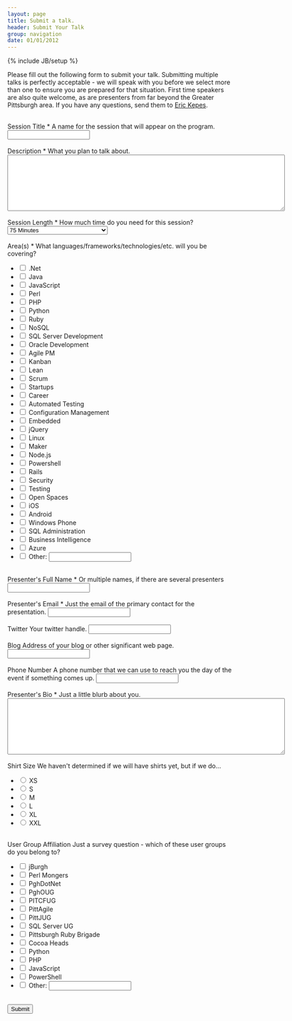 ```yaml
---
layout: page
title: Submit a talk.
header: Submit Your Talk
group: navigation
date: 01/01/2012
---
```

{% include JB/setup %}

Please fill out the following form to submit your talk. Submitting multiple talks is perfectly acceptable - we
will speak with you before we select more than one to ensure you are prepared for that situation. First time
speakers are also quite welcome, as are presenters from far beyond the Greater Pittsburgh area. If you have any
questions, send them to [Eric Kepes](mailto:ekepes@gmail.com).

<!--<iframe src="https://docs.google.com/spreadsheet/embeddedform?formkey=dFRCN3VTYzZoaXcyaWtDb1J0MUdkeGc6MQ" width="100%" height="3000" frameborder="0" marginheight="0" scrolling="no" marginwidth="0">Loading...</iframe>-->


<form action=
    "https://docs.google.com/spreadsheet/formResponse?formkey=dFRCN3VTYzZoaXcyaWtDb1J0MUdkeGc6MQ&amp;theme=0AX42CRMsmRFbUy03NTAzM2Q4My03ODU1LTQ2NzItODI2YS1kZmU5YzdiMzZjOGQ&amp;embedded=true&amp;ifq"
    method="post" id="ss-form" name="ss-form">
      <br />
      <div class="errorbox-good">
        <div class="ss-item ss-item-required ss-text">
          <div class="ss-form-entry">
            <label class="ss-q-title" for="entry_0">Session Title
            <span class="ss-required-asterisk">*</span></label>
            <label class="ss-q-help" for="entry_0">A name for the
            session that will appear on the program.</label>
            <input type="text" name="entry.0.single" value=""
            class="ss-q-short" id="entry_0" />
          </div>
        </div>
      </div><br />
      <div class="errorbox-good">
        <div class="ss-item ss-item-required ss-paragraph-text">
          <div class="ss-form-entry">
            <label class="ss-q-title" for="entry_1">Description
            <span class="ss-required-asterisk">*</span></label>
            <label class="ss-q-help" for="entry_1">What you plan to
            talk about.</label> 
            <textarea name="entry.1.single" rows="8" cols="75"
            class="ss-q-long" id="entry_1">
</textarea>
          </div>
        </div>
      </div><br />
      <div class="errorbox-good">
        <div class="ss-item ss-item-required ss-select">
          <div class="ss-form-entry">
            <label class="ss-q-title" for="entry_13">Session Length
            <span class="ss-required-asterisk">*</span></label>
            <label class="ss-q-help" for="entry_13">How much time
            do you need for this session?</label> <select name=
            "entry.13.single" id="entry_13">
              <option value="75 Minutes">
                75 Minutes
              </option>
              <option value="60 Minutes">
                60 Minutes
              </option>
              <option value="60 or 75 minutes, just let me know">
                60 or 75 minutes, just let me know
              </option>
              <option value="30 minutes (half-session)">
                30 minutes (half-session)
              </option>
            </select>
          </div>
        </div>
      </div><br />
      <div class="errorbox-good">
        <div class="ss-item ss-item-required ss-checkbox">
          <div class="ss-form-entry">
            <label class="ss-q-title" for="entry_7">Area(s)
            <span class="ss-required-asterisk">*</span></label>
            <label class="ss-q-help" for="entry_7">What
            languages/frameworks/technologies/etc. will you be
            covering?</label>
            <ul class="ss-choices">
              <li class="ss-choice-item">
                <label class="ss-choice-label"><input type=
                "checkbox" name="entry.7.group" value=".Net" class=
                "ss-q-checkbox" id="group_7_1" /> .Net</label>
              </li>
              <li class="ss-choice-item">
                <label class="ss-choice-label"><input type=
                "checkbox" name="entry.7.group" value="Java" class=
                "ss-q-checkbox" id="group_7_2" /> Java</label>
              </li>
              <li class="ss-choice-item">
                <label class="ss-choice-label"><input type=
                "checkbox" name="entry.7.group" value="JavaScript"
                class="ss-q-checkbox" id="group_7_3" />
                JavaScript</label>
              </li>
              <li class="ss-choice-item">
                <label class="ss-choice-label"><input type=
                "checkbox" name="entry.7.group" value="Perl" class=
                "ss-q-checkbox" id="group_7_4" /> Perl</label>
              </li>
              <li class="ss-choice-item">
                <label class="ss-choice-label"><input type=
                "checkbox" name="entry.7.group" value="PHP" class=
                "ss-q-checkbox" id="group_7_5" /> PHP</label>
              </li>
              <li class="ss-choice-item">
                <label class="ss-choice-label"><input type=
                "checkbox" name="entry.7.group" value="Python"
                class="ss-q-checkbox" id="group_7_6" />
                Python</label>
              </li>
              <li class="ss-choice-item">
                <label class="ss-choice-label"><input type=
                "checkbox" name="entry.7.group" value="Ruby" class=
                "ss-q-checkbox" id="group_7_7" /> Ruby</label>
              </li>
              <li class="ss-choice-item">
                <label class="ss-choice-label"><input type=
                "checkbox" name="entry.7.group" value="NoSQL"
                class="ss-q-checkbox" id="group_7_8" />
                NoSQL</label>
              </li>
              <li class="ss-choice-item">
                <label class="ss-choice-label"><input type=
                "checkbox" name="entry.7.group" value=
                "SQL Server Development" class="ss-q-checkbox" id=
                "group_7_9" /> SQL Server Development</label>
              </li>
              <li class="ss-choice-item">
                <label class="ss-choice-label"><input type=
                "checkbox" name="entry.7.group" value=
                "Oracle Development" class="ss-q-checkbox" id=
                "group_7_10" /> Oracle Development</label>
              </li>
              <li class="ss-choice-item">
                <label class="ss-choice-label"><input type=
                "checkbox" name="entry.7.group" value="Agile PM"
                class="ss-q-checkbox" id="group_7_11" /> Agile
                PM</label>
              </li>
              <li class="ss-choice-item">
                <label class="ss-choice-label"><input type=
                "checkbox" name="entry.7.group" value="Kanban"
                class="ss-q-checkbox" id="group_7_12" />
                Kanban</label>
              </li>
              <li class="ss-choice-item">
                <label class="ss-choice-label"><input type=
                "checkbox" name="entry.7.group" value="Lean" class=
                "ss-q-checkbox" id="group_7_13" /> Lean</label>
              </li>
              <li class="ss-choice-item">
                <label class="ss-choice-label"><input type=
                "checkbox" name="entry.7.group" value="Scrum"
                class="ss-q-checkbox" id="group_7_14" />
                Scrum</label>
              </li>
              <li class="ss-choice-item">
                <label class="ss-choice-label"><input type=
                "checkbox" name="entry.7.group" value="Startups"
                class="ss-q-checkbox" id="group_7_15" />
                Startups</label>
              </li>
              <li class="ss-choice-item">
                <label class="ss-choice-label"><input type=
                "checkbox" name="entry.7.group" value="Career"
                class="ss-q-checkbox" id="group_7_16" />
                Career</label>
              </li>
              <li class="ss-choice-item">
                <label class="ss-choice-label"><input type=
                "checkbox" name="entry.7.group" value=
                "Automated Testing" class="ss-q-checkbox" id=
                "group_7_17" /> Automated Testing</label>
              </li>
              <li class="ss-choice-item">
                <label class="ss-choice-label"><input type=
                "checkbox" name="entry.7.group" value=
                "Configuration Management" class="ss-q-checkbox"
                id="group_7_18" /> Configuration Management</label>
              </li>
              <li class="ss-choice-item">
                <label class="ss-choice-label"><input type=
                "checkbox" name="entry.7.group" value="Embedded"
                class="ss-q-checkbox" id="group_7_19" />
                Embedded</label>
              </li>
              <li class="ss-choice-item">
                <label class="ss-choice-label"><input type=
                "checkbox" name="entry.7.group" value="jQuery"
                class="ss-q-checkbox" id="group_7_20" />
                jQuery</label>
              </li>
              <li class="ss-choice-item">
                <label class="ss-choice-label"><input type=
                "checkbox" name="entry.7.group" value="Linux"
                class="ss-q-checkbox" id="group_7_21" />
                Linux</label>
              </li>
              <li class="ss-choice-item">
                <label class="ss-choice-label"><input type=
                "checkbox" name="entry.7.group" value="Maker"
                class="ss-q-checkbox" id="group_7_22" />
                Maker</label>
              </li>
              <li class="ss-choice-item">
                <label class="ss-choice-label"><input type=
                "checkbox" name="entry.7.group" value="Node.js"
                class="ss-q-checkbox" id="group_7_23" />
                Node.js</label>
              </li>
              <li class="ss-choice-item">
                <label class="ss-choice-label"><input type=
                "checkbox" name="entry.7.group" value="Powershell"
                class="ss-q-checkbox" id="group_7_24" />
                Powershell</label>
              </li>
              <li class="ss-choice-item">
                <label class="ss-choice-label"><input type=
                "checkbox" name="entry.7.group" value="Rails"
                class="ss-q-checkbox" id="group_7_25" />
                Rails</label>
              </li>
              <li class="ss-choice-item">
                <label class="ss-choice-label"><input type=
                "checkbox" name="entry.7.group" value="Security"
                class="ss-q-checkbox" id="group_7_26" />
                Security</label>
              </li>
              <li class="ss-choice-item">
                <label class="ss-choice-label"><input type=
                "checkbox" name="entry.7.group" value="Testing"
                class="ss-q-checkbox" id="group_7_27" />
                Testing</label>
              </li>
              <li class="ss-choice-item">
                <label class="ss-choice-label"><input type=
                "checkbox" name="entry.7.group" value="Open Spaces"
                class="ss-q-checkbox" id="group_7_28" /> Open
                Spaces</label>
              </li>
              <li class="ss-choice-item">
                <label class="ss-choice-label"><input type=
                "checkbox" name="entry.7.group" value="iOS" class=
                "ss-q-checkbox" id="group_7_29" /> iOS</label>
              </li>
              <li class="ss-choice-item">
                <label class="ss-choice-label"><input type=
                "checkbox" name="entry.7.group" value="Android"
                class="ss-q-checkbox" id="group_7_30" />
                Android</label>
              </li>
              <li class="ss-choice-item">
                <label class="ss-choice-label"><input type=
                "checkbox" name="entry.7.group" value=
                "Windows Phone" class="ss-q-checkbox" id=
                "group_7_31" /> Windows Phone</label>
              </li>
              <li class="ss-choice-item">
                <label class="ss-choice-label"><input type=
                "checkbox" name="entry.7.group" value=
                "SQL Administration" class="ss-q-checkbox" id=
                "group_7_32" /> SQL Administration</label>
              </li>
              <li class="ss-choice-item">
                <label class="ss-choice-label"><input type=
                "checkbox" name="entry.7.group" value=
                "Business Intelligence" class="ss-q-checkbox" id=
                "group_7_33" /> Business Intelligence</label>
              </li>
              <li class="ss-choice-item">
                <label class="ss-choice-label"><input type=
                "checkbox" name="entry.7.group" value="Azure"
                class="ss-q-checkbox" id="group_7_34" />
                Azure</label>
              </li>
              <li class="ss-choice-item">
                <input type="checkbox" name="entry.7.group" value=
                "__option__" class="ss-q-checkbox" id=
                "other_option:7" /> <label for=
                "other_option:7">Other:</label> <input type="text"
                name="entry.7.group.other_option_" value="" class=
                "ss-q-other" />
              </li>
            </ul>
          </div>
        </div>
      </div><br />
      <div class="errorbox-good">
        <div class="ss-item ss-item-required ss-text">
          <div class="ss-form-entry">
            <label class="ss-q-title" for="entry_2">Presenter's
            Full Name <span class=
            "ss-required-asterisk">*</span></label> <label class=
            "ss-q-help" for="entry_2">Or multiple names, if there
            are several presenters</label> <input type="text" name=
            "entry.2.single" value="" class="ss-q-short" id=
            "entry_2" />
          </div>
        </div>
      </div><br />
      <div class="errorbox-good">
        <div class="ss-item ss-item-required ss-text">
          <div class="ss-form-entry">
            <label class="ss-q-title" for="entry_3">Presenter's
            Email <span class=
            "ss-required-asterisk">*</span></label> <label class=
            "ss-q-help" for="entry_3">Just the email of the primary
            contact for the presentation.</label> <input type=
            "text" name="entry.3.single" value="" class=
            "ss-q-short" id="entry_3" />
          </div>
        </div>
      </div><br />
      <div class="errorbox-good">
        <div class="ss-item ss-text">
          <div class="ss-form-entry">
            <label class="ss-q-title" for="entry_9">Twitter</label>
            <label class="ss-q-help" for="entry_9">Your twitter
            handle.</label> <input type="text" name=
            "entry.9.single" value="" class="ss-q-short" id=
            "entry_9" />
          </div>
        </div>
      </div><br />
      <div class="errorbox-good">
        <div class="ss-item ss-text">
          <div class="ss-form-entry">
            <label class="ss-q-title" for="entry_10">Blog</label>
            <label class="ss-q-help" for="entry_10">Address of your
            blog or other significant web page.</label>
            <input type="text" name="entry.10.single" value=""
            class="ss-q-short" id="entry_10" />
          </div>
        </div>
      </div><br />
      <div class="errorbox-good">
        <div class="ss-item ss-text">
          <div class="ss-form-entry">
            <label class="ss-q-title" for="entry_4">Phone
            Number</label> <label class="ss-q-help" for="entry_4">A
            phone number that we can use to reach you the day of
            the event if something comes up.</label> <input type=
            "text" name="entry.4.single" value="" class=
            "ss-q-short" id="entry_4" />
          </div>
        </div>
      </div><br />
      <div class="errorbox-good">
        <div class="ss-item ss-item-required ss-paragraph-text">
          <div class="ss-form-entry">
            <label class="ss-q-title" for="entry_6">Presenter's Bio
            <span class="ss-required-asterisk">*</span></label>
            <label class="ss-q-help" for="entry_6">Just a little
            blurb about you.</label> 
            <textarea name="entry.6.single" rows="8" cols="75"
            class="ss-q-long" id="entry_6">
</textarea>
          </div>
        </div>
      </div><br />
      <div class="errorbox-good">
        <div class="ss-item ss-radio">
          <div class="ss-form-entry">
            <label class="ss-q-title" for="entry_5">Shirt
            Size</label> <label class="ss-q-help" for="entry_5">We
            haven't determined if we will have shirts yet, but if
            we do...</label>
            <ul class="ss-choices">
              <li class="ss-choice-item">
                <label class="ss-choice-label"><input type="radio"
                name="entry.5.group" value="XS" class="ss-q-radio"
                id="group_5_1" /> XS</label>
              </li>
              <li class="ss-choice-item">
                <label class="ss-choice-label"><input type="radio"
                name="entry.5.group" value="S" class="ss-q-radio"
                id="group_5_2" /> S</label>
              </li>
              <li class="ss-choice-item">
                <label class="ss-choice-label"><input type="radio"
                name="entry.5.group" value="M" class="ss-q-radio"
                id="group_5_3" /> M</label>
              </li>
              <li class="ss-choice-item">
                <label class="ss-choice-label"><input type="radio"
                name="entry.5.group" value="L" class="ss-q-radio"
                id="group_5_4" /> L</label>
              </li>
              <li class="ss-choice-item">
                <label class="ss-choice-label"><input type="radio"
                name="entry.5.group" value="XL" class="ss-q-radio"
                id="group_5_5" /> XL</label>
              </li>
              <li class="ss-choice-item">
                <label class="ss-choice-label"><input type="radio"
                name="entry.5.group" value="XXL" class="ss-q-radio"
                id="group_5_6" /> XXL</label>
              </li>
            </ul>
          </div>
        </div>
      </div><br />
      <div class="errorbox-good">
        <div class="ss-item ss-checkbox">
          <div class="ss-form-entry">
            <label class="ss-q-title" for="entry_8">User Group
            Affiliation</label> <label class="ss-q-help" for=
            "entry_8">Just a survey question - which of these user
            groups do you belong to?</label>
            <ul class="ss-choices">
              <li class="ss-choice-item">
                <label class="ss-choice-label"><input type=
                "checkbox" name="entry.8.group" value="jBurgh"
                class="ss-q-checkbox" id="group_8_1" />
                jBurgh</label>
              </li>
              <li class="ss-choice-item">
                <label class="ss-choice-label"><input type=
                "checkbox" name="entry.8.group" value=
                "Perl Mongers" class="ss-q-checkbox" id=
                "group_8_2" /> Perl Mongers</label>
              </li>
              <li class="ss-choice-item">
                <label class="ss-choice-label"><input type=
                "checkbox" name="entry.8.group" value="PghDotNet"
                class="ss-q-checkbox" id="group_8_3" />
                PghDotNet</label>
              </li>
              <li class="ss-choice-item">
                <label class="ss-choice-label"><input type=
                "checkbox" name="entry.8.group" value="PghOUG"
                class="ss-q-checkbox" id="group_8_4" />
                PghOUG</label>
              </li>
              <li class="ss-choice-item">
                <label class="ss-choice-label"><input type=
                "checkbox" name="entry.8.group" value="PITCFUG"
                class="ss-q-checkbox" id="group_8_5" />
                PITCFUG</label>
              </li>
              <li class="ss-choice-item">
                <label class="ss-choice-label"><input type=
                "checkbox" name="entry.8.group" value="PittAgile"
                class="ss-q-checkbox" id="group_8_6" />
                PittAgile</label>
              </li>
              <li class="ss-choice-item">
                <label class="ss-choice-label"><input type=
                "checkbox" name="entry.8.group" value="PittJUG"
                class="ss-q-checkbox" id="group_8_7" />
                PittJUG</label>
              </li>
              <li class="ss-choice-item">
                <label class="ss-choice-label"><input type=
                "checkbox" name="entry.8.group" value=
                "SQL Server UG" class="ss-q-checkbox" id=
                "group_8_8" /> SQL Server UG</label>
              </li>
              <li class="ss-choice-item">
                <label class="ss-choice-label"><input type=
                "checkbox" name="entry.8.group" value=
                "Pittsburgh Ruby Brigade" class="ss-q-checkbox" id=
                "group_8_9" /> Pittsburgh Ruby Brigade</label>
              </li>
              <li class="ss-choice-item">
                <label class="ss-choice-label"><input type=
                "checkbox" name="entry.8.group" value="Cocoa Heads"
                class="ss-q-checkbox" id="group_8_10" /> Cocoa
                Heads</label>
              </li>
              <li class="ss-choice-item">
                <label class="ss-choice-label"><input type=
                "checkbox" name="entry.8.group" value="Python"
                class="ss-q-checkbox" id="group_8_11" />
                Python</label>
              </li>
              <li class="ss-choice-item">
                <label class="ss-choice-label"><input type=
                "checkbox" name="entry.8.group" value="PHP" class=
                "ss-q-checkbox" id="group_8_12" /> PHP</label>
              </li>
              <li class="ss-choice-item">
                <label class="ss-choice-label"><input type=
                "checkbox" name="entry.8.group" value="JavaScript"
                class="ss-q-checkbox" id="group_8_13" />
                JavaScript</label>
              </li>
              <li class="ss-choice-item">
                <label class="ss-choice-label"><input type=
                "checkbox" name="entry.8.group" value="PowerShell"
                class="ss-q-checkbox" id="group_8_14" />
                PowerShell</label>
              </li>
              <li class="ss-choice-item">
                <input type="checkbox" name="entry.8.group" value=
                "__option__" class="ss-q-checkbox" id=
                "other_option:8" /> <label for=
                "other_option:8">Other:</label> <input type="text"
                name="entry.8.group.other_option_" value="" class=
                "ss-q-other" />
              </li>
            </ul>
          </div>
        </div>
      </div><br />
      <input type="hidden" name="pageNumber" value="0" />
      <input type="hidden" name="backupCache" value="" />
      <div class="ss-item ss-navigate">
        <div class="ss-form-entry">
          <input type="submit" name="submit" value="Submit" />
        </div>
      </div>
    </form>
